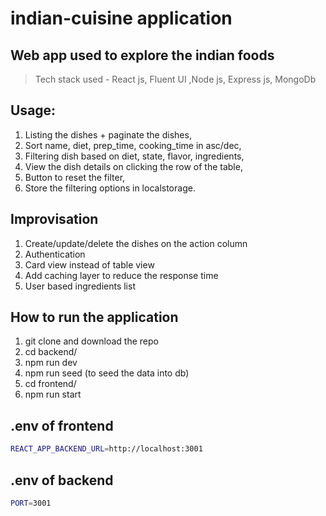 # indian-cuisine application

## Web app used to explore the indian foods
>Tech stack used - React js, Fluent UI ,Node js, Express js, MongoDb


## Usage:
1. Listing the dishes + paginate the dishes,
2. Sort name, diet, prep_time, cooking_time in asc/dec,
3. Filtering dish based on diet, state, flavor, ingredients,
4. View the dish details on clicking the row of the table,
5. Button to reset the filter,
6. Store the filtering options in localstorage.


## Improvisation
1. Create/update/delete the dishes on the action column
2. Authentication
3. Card view instead of table view
4. Add caching layer to reduce the response time
5. User based ingredients list

## How to run the application
1. git clone and download the repo
2. cd backend/
3. npm run dev
4. npm run seed (to seed the data into db)
5. cd frontend/
6. npm run start

## .env of frontend
```sh
REACT_APP_BACKEND_URL=http://localhost:3001
```

## .env of backend
```sh
PORT=3001
```


